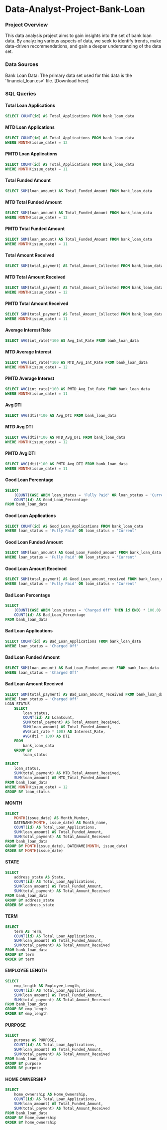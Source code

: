 # Data-Analyst-Project-Bank-Loan

### Project Overview

This data analysis project aims to gain insights into the set of bank loan data. By analyzing various aspects of data, we seek to identify trends, make data-driven recommendations, and gain a deeper understanding of the data set.


### Data Sources

Bank Loan Data: The primary data set used for this data is the 'financial_loan.csv' file. [Download here]

### SQL Queries

#### Total Loan Applications
```SQL
SELECT COUNT(id) AS Total_Applications FROM bank_loan_data
```

#### MTD Loan Applications
```SQL
SELECT COUNT(id) AS Total_Applications FROM bank_loan_data
WHERE MONTH(issue_date) = 12
```

#### PMTD Loan Applications
```SQL
SELECT COUNT(id) AS Total_Applications FROM bank_loan_data
WHERE MONTH(issue_date) = 11
```

#### Total Funded Amount
```SQL
SELECT SUM(loan_amount) AS Total_Funded_Amount FROM bank_loan_data
```

#### MTD Total Funded Amount
```sql
SELECT SUM(loan_amount) AS Total_Funded_Amount FROM bank_loan_data
WHERE MONTH(issue_date) = 12
```
#### PMTD Total Funded Amount
```sql
SELECT SUM(loan_amount) AS Total_Funded_Amount FROM bank_loan_data
WHERE MONTH(issue_date) = 11
```

#### Total Amount Received
```sql
SELECT SUM(total_payment) AS Total_Amount_Collected FROM bank_loan_data
```

#### MTD Total Amount Received
```sql
SELECT SUM(total_payment) AS Total_Amount_Collected FROM bank_loan_data
WHERE MONTH(issue_date) = 12
```

#### PMTD Total Amount Received
```sql
SELECT SUM(total_payment) AS Total_Amount_Collected FROM bank_loan_data
WHERE MONTH(issue_date) = 11
```

#### Average Interest Rate
```sql
SELECT AVG(int_rate)*100 AS Avg_Int_Rate FROM bank_loan_data
```

#### MTD Average Interest
```sql
SELECT AVG(int_rate)*100 AS MTD_Avg_Int_Rate FROM bank_loan_data
WHERE MONTH(issue_date) = 12
```

#### PMTD Average Interest
```sql
SELECT AVG(int_rate)*100 AS PMTD_Avg_Int_Rate FROM bank_loan_data
WHERE MONTH(issue_date) = 11
```

#### Avg DTI
```sql
SELECT AVG(dti)*100 AS Avg_DTI FROM bank_loan_data
```

#### MTD Avg DTI
```sql
SELECT AVG(dti)*100 AS MTD_Avg_DTI FROM bank_loan_data
WHERE MONTH(issue_date) = 12
```

#### PMTD Avg DTI
```sql
SELECT AVG(dti)*100 AS PMTD_Avg_DTI FROM bank_loan_data
WHERE MONTH(issue_date) = 11
```

#### Good Loan Percentage
```sql
SELECT
    (COUNT(CASE WHEN loan_status = 'Fully Paid' OR loan_status = 'Current' THEN id END) * 100.0) / 
	COUNT(id) AS Good_Loan_Percentage
FROM bank_loan_data
```

#### Good Loan Applications
```sql
SELECT COUNT(id) AS Good_Loan_Applications FROM bank_loan_data
WHERE loan_status = 'Fully Paid' OR loan_status = 'Current'
```

#### Good Loan Funded Amount
```sql
SELECT SUM(loan_amount) AS Good_Loan_Funded_amount FROM bank_loan_data
WHERE loan_status = 'Fully Paid' OR loan_status = 'Current'
```

#### Good Loan Amount Received
```sql
SELECT SUM(total_payment) AS Good_Loan_amount_received FROM bank_loan_data
WHERE loan_status = 'Fully Paid' OR loan_status = 'Current'
```

#### Bad Loan Percentage
```sql
SELECT
    (COUNT(CASE WHEN loan_status = 'Charged Off' THEN id END) * 100.0) / 
	COUNT(id) AS Bad_Loan_Percentage
FROM bank_loan_data
```

#### Bad Loan Applications
```sql
SELECT COUNT(id) AS Bad_Loan_Applications FROM bank_loan_data
WHERE loan_status = 'Charged Off'
```

#### Bad Loan Funded Amount
```sql
SELECT SUM(loan_amount) AS Bad_Loan_Funded_amount FROM bank_loan_data
WHERE loan_status = 'Charged Off'
```

#### Bad Loan Amount Received
```sql
SELECT SUM(total_payment) AS Bad_Loan_amount_received FROM bank_loan_data
WHERE loan_status = 'Charged Off'
LOAN STATUS
	SELECT
        loan_status,
        COUNT(id) AS LoanCount,
        SUM(total_payment) AS Total_Amount_Received,
        SUM(loan_amount) AS Total_Funded_Amount,
        AVG(int_rate * 100) AS Interest_Rate,
        AVG(dti * 100) AS DTI
    FROM
        bank_loan_data
    GROUP BY
        loan_status
```
```sql
SELECT 
	loan_status, 
	SUM(total_payment) AS MTD_Total_Amount_Received, 
	SUM(loan_amount) AS MTD_Total_Funded_Amount 
FROM bank_loan_data
WHERE MONTH(issue_date) = 12 
GROUP BY loan_status
```

#### MONTH
```sql
SELECT 
	MONTH(issue_date) AS Month_Munber, 
	DATENAME(MONTH, issue_date) AS Month_name, 
	COUNT(id) AS Total_Loan_Applications,
	SUM(loan_amount) AS Total_Funded_Amount,
	SUM(total_payment) AS Total_Amount_Received
FROM bank_loan_data
GROUP BY MONTH(issue_date), DATENAME(MONTH, issue_date)
ORDER BY MONTH(issue_date)
```

#### STATE
```sql
SELECT 
	address_state AS State, 
	COUNT(id) AS Total_Loan_Applications,
	SUM(loan_amount) AS Total_Funded_Amount,
	SUM(total_payment) AS Total_Amount_Received
FROM bank_loan_data
GROUP BY address_state
ORDER BY address_state
```

#### TERM
```sql
SELECT 
	term AS Term, 
	COUNT(id) AS Total_Loan_Applications,
	SUM(loan_amount) AS Total_Funded_Amount,
	SUM(total_payment) AS Total_Amount_Received
FROM bank_loan_data
GROUP BY term
ORDER BY term
```

#### EMPLOYEE LENGTH
```sql
SELECT 
	emp_length AS Employee_Length, 
	COUNT(id) AS Total_Loan_Applications,
	SUM(loan_amount) AS Total_Funded_Amount,
	SUM(total_payment) AS Total_Amount_Received
FROM bank_loan_data
GROUP BY emp_length
ORDER BY emp_length
```

#### PURPOSE
```sql
SELECT 
	purpose AS PURPOSE, 
	COUNT(id) AS Total_Loan_Applications,
	SUM(loan_amount) AS Total_Funded_Amount,
	SUM(total_payment) AS Total_Amount_Received
FROM bank_loan_data
GROUP BY purpose
ORDER BY purpose
```

#### HOME OWNERSHIP
```sql
SELECT 
	home_ownership AS Home_Ownership, 
	COUNT(id) AS Total_Loan_Applications,
	SUM(loan_amount) AS Total_Funded_Amount,
	SUM(total_payment) AS Total_Amount_Received
FROM bank_loan_data
GROUP BY home_ownership
ORDER BY home_ownership
````













